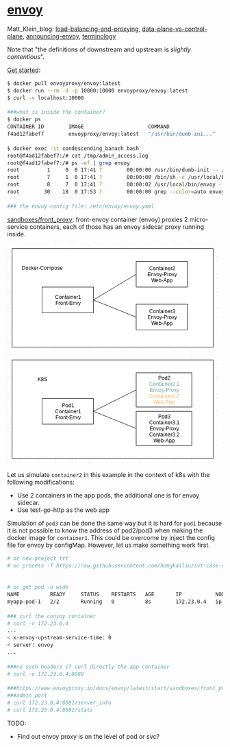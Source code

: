 # [envoy](https://www.envoyproxy.io/)

Matt_Klein_blog: [load-balancing-and-proxying](https://blog.envoyproxy.io/introduction-to-modern-network-load-balancing-and-proxying-a57f6ff80236),
    [data-plane-vs-control-plane](https://blog.envoyproxy.io/service-mesh-data-plane-vs-control-plane-2774e720f7fc),
    [announcing-envoy](https://eng.lyft.com/announcing-envoy-c-l7-proxy-and-communication-bus-92520b6c8191),
    [terminology](https://www.envoyproxy.io/docs/envoy/latest/intro/arch_overview/terminology)
    
Note that "the definitions of downstream and upstream is _slightly contentious_".

[Get started](https://www.envoyproxy.io/docs/envoy/latest/start/start):

```bash
$ docker pull envoyproxy/envoy:latest
$ docker run --rm -d -p 10000:10000 envoyproxy/envoy:latest
$ curl -v localhost:10000

###what is inside the container?
$ docker ps
CONTAINER ID        IMAGE                     COMMAND                  CREATED             STATUS              PORTS                      NAMES
f4ad12fabef7        envoyproxy/envoy:latest   "/usr/bin/dumb-ini..."   10 minutes ago      Up 10 minutes       0.0.0.0:10000->10000/tcp   condescending_banach

$ docker exec -it condescending_banach bash
root@f4ad12fabef7:/# cat /tmp/admin_access.log 
root@f4ad12fabef7:/# ps -ef | grep envoy
root         1     0  0 17:41 ?        00:00:00 /usr/bin/dumb-init -- /bin/sh -c /usr/local/bin/envoy --v2-config-only -l $loglevel -c /etc/envoy/envoy.yaml
root         7     1  0 17:41 ?        00:00:00 /bin/sh -c /usr/local/bin/envoy --v2-config-only -l $loglevel -c /etc/envoy/envoy.yaml
root         8     7  0 17:41 ?        00:00:02 /usr/local/bin/envoy --v2-config-only -l info -c /etc/envoy/envoy.yaml
root        30    18  0 17:53 ?        00:00:00 grep --color=auto envoy

### the envoy config file: /etc/envoy/envoy.yaml

```

[sandboxes/front_proxy](https://www.envoyproxy.io/docs/envoy/latest/start/sandboxes/front_proxy):
front-envoy container (envoy) proxies 2 micro-service containers, each of those
has an envoy sidecar proxy running inside.

![](../../images/envoy.1.png)

Let us simulate `container2` in this example in the context of k8s with the following modifications:
* Use 2 containers in the app pods, the additional one is for envoy sidecar.
* Use test-go-http as the web app

Simulation of `pod3` can be done the same way but it is hard for `pod1` because
it is not possible to know the address of pod2/pod3 when making the docker image
for `container1`. This could be overcome by inject the config file for envoy by
configMap. However, let us make something work first.


```bash
# oc new-project ttt
# oc process -f https://raw.githubusercontent.com/hongkailiu/svt-case-doc/master/files/envoy/hello/template_test_envoy.yaml | oc create -f -


# oc get pod -o wide
NAME          READY     STATUS    RESTARTS   AGE       IP           NODE                                          NOMINATED NODE
myapp-pod-1   2/2       Running   0          8s        172.23.0.4   ip-172-31-53-147.us-west-2.compute.internal   <none>

### curl the convoy container
# curl -v 172.23.0.4
...
< x-envoy-upstream-service-time: 0
< server: envoy
... 

###no such headers if curl directly the app container
# curl -v 172.23.0.4:8080

###https://www.envoyproxy.io/docs/envoy/latest/start/sandboxes/front_proxy
###admin port
# curl 172.23.0.4:8081/server_info
# curl 172.23.0.4:8081/stats

```


TODO:

* Find out envoy proxy is on the level of pod or svc?
